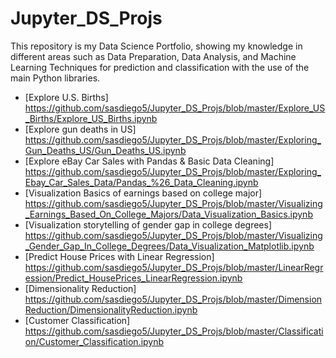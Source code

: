 # Jupyter_DS_Projs
This repository is my Data Science Portfolio, showing my knowledge in different areas such as Data Preparation, Data Analysis, and Machine Learning Techniques for prediction and classification with the use of the main Python libraries.

- [Explore U.S. Births] 
https://github.com/sasdiego5/Jupyter_DS_Projs/blob/master/Explore_US_Births/Explore_US_Births.ipynb
- [Explore gun deaths in US] https://github.com/sasdiego5/Jupyter_DS_Projs/blob/master/Exploring_Gun_Deaths_US/Gun_Deaths_US.ipynb
- [Explore eBay Car Sales with Pandas & Basic Data Cleaning] https://github.com/sasdiego5/Jupyter_DS_Projs/blob/master/Exploring_Ebay_Car_Sales_Data/Pandas_%26_Data_Cleaning.ipynb
- [Visualization Basics of earnings based on college major] 
https://github.com/sasdiego5/Jupyter_DS_Projs/blob/master/Visualizing_Earnings_Based_On_College_Majors/Data_Visualization_Basics.ipynb
- [Visualization storytelling of gender gap in college degrees] 
https://github.com/sasdiego5/Jupyter_DS_Projs/blob/master/Visualizing_Gender_Gap_In_College_Degrees/Data_Visualization_Matplotlib.ipynb
- [Predict House Prices with Linear Regression] https://github.com/sasdiego5/Jupyter_DS_Projs/blob/master/LinearRegression/Predict_HousePrices_LinearRegression.ipynb
- [Dimensionality Reduction] https://github.com/sasdiego5/Jupyter_DS_Projs/blob/master/DimensionReduction/DimensionalityReduction.ipynb
- [Customer Classification] https://github.com/sasdiego5/Jupyter_DS_Projs/blob/master/Classification/Customer_Classification.ipynb

